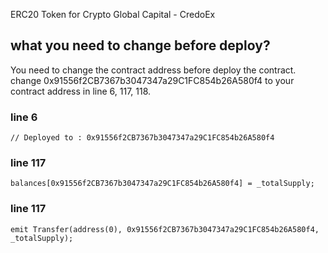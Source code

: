 ERC20 Token for Crypto Global Capital - CredoEx

## what you need to change before deploy? 

You need to change the contract address before deploy the contract. change 0x91556f2CB7367b3047347a29C1FC854b26A580f4 to your contract address in line 6, 117, 118.

### line 6
```
// Deployed to : 0x91556f2CB7367b3047347a29C1FC854b26A580f4
```

### line 117
```
balances[0x91556f2CB7367b3047347a29C1FC854b26A580f4] = _totalSupply;
```

### line 117
```
emit Transfer(address(0), 0x91556f2CB7367b3047347a29C1FC854b26A580f4, _totalSupply);
```